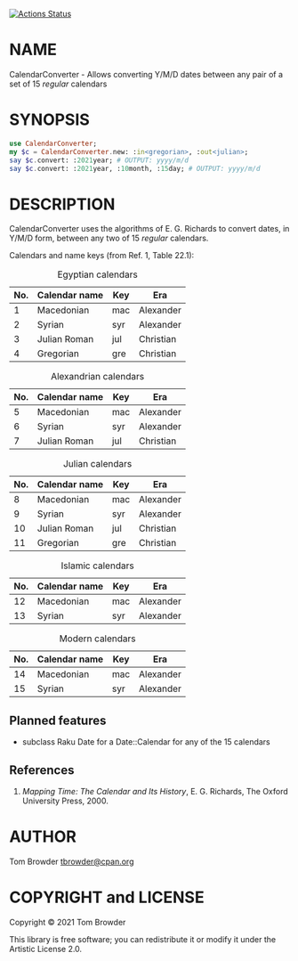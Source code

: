 [![Actions Status](https://github.com/tbrowder/CalendarConverter/workflows/test/badge.svg)](https://github.com/tbrowder/CalendarConverter/actions)

NAME
====

CalendarConverter - Allows converting Y/M/D dates between any pair of a set of 15 *regular* calendars

SYNOPSIS
========

```raku
use CalendarConverter;
my $c = CalendarConverter.new: :in<gregorian>, :out<julian>;
say $c.convert: :2021year; # OUTPUT: yyyy/m/d
say $c.convert: :2021year, :10month, :15day; # OUTPUT: yyyy/m/d
```

DESCRIPTION
===========

CalendarConverter uses the algorithms of E. G. Richards to convert dates, in Y/M/D form, between any two of 15 *regular* calendars.

Calendars and name keys (from Ref. 1, Table 22.1):

<table class="pod-table">
<caption>Egyptian calendars</caption>
<thead><tr>
<th>No.</th> <th>Calendar name</th> <th>Key</th> <th>Era</th>
</tr></thead>
<tbody>
<tr> <td>1</td> <td>Macedonian</td> <td>mac</td> <td>Alexander</td> </tr> <tr> <td>2</td> <td>Syrian</td> <td>syr</td> <td>Alexander</td> </tr> <tr> <td>3</td> <td>Julian Roman</td> <td>jul</td> <td>Christian</td> </tr> <tr> <td>4</td> <td>Gregorian</td> <td>gre</td> <td>Christian</td> </tr>
</tbody>
</table>

<table class="pod-table">
<caption>Alexandrian calendars</caption>
<thead><tr>
<th>No.</th> <th>Calendar name</th> <th>Key</th> <th>Era</th>
</tr></thead>
<tbody>
<tr> <td>5</td> <td>Macedonian</td> <td>mac</td> <td>Alexander</td> </tr> <tr> <td>6</td> <td>Syrian</td> <td>syr</td> <td>Alexander</td> </tr> <tr> <td>7</td> <td>Julian Roman</td> <td>jul</td> <td>Christian</td> </tr>
</tbody>
</table>

<table class="pod-table">
<caption>Julian calendars</caption>
<thead><tr>
<th>No.</th> <th>Calendar name</th> <th>Key</th> <th>Era</th>
</tr></thead>
<tbody>
<tr> <td>8</td> <td>Macedonian</td> <td>mac</td> <td>Alexander</td> </tr> <tr> <td>9</td> <td>Syrian</td> <td>syr</td> <td>Alexander</td> </tr> <tr> <td>10</td> <td>Julian Roman</td> <td>jul</td> <td>Christian</td> </tr> <tr> <td>11</td> <td>Gregorian</td> <td>gre</td> <td>Christian</td> </tr>
</tbody>
</table>

<table class="pod-table">
<caption>Islamic calendars</caption>
<thead><tr>
<th>No.</th> <th>Calendar name</th> <th>Key</th> <th>Era</th>
</tr></thead>
<tbody>
<tr> <td>12</td> <td>Macedonian</td> <td>mac</td> <td>Alexander</td> </tr> <tr> <td>13</td> <td>Syrian</td> <td>syr</td> <td>Alexander</td> </tr>
</tbody>
</table>

<table class="pod-table">
<caption>Modern calendars</caption>
<thead><tr>
<th>No.</th> <th>Calendar name</th> <th>Key</th> <th>Era</th>
</tr></thead>
<tbody>
<tr> <td>14</td> <td>Macedonian</td> <td>mac</td> <td>Alexander</td> </tr> <tr> <td>15</td> <td>Syrian</td> <td>syr</td> <td>Alexander</td> </tr>
</tbody>
</table>

Planned features
----------------

  * subclass Raku Date for a Date::Calendar for any of the 15 calendars

References
----------

1. *Mapping Time: The Calendar and Its History*, E. G. Richards, The Oxford University Press, 2000.

AUTHOR
======

Tom Browder <tbrowder@cpan.org>

COPYRIGHT and LICENSE
=====================

Copyright © 2021 Tom Browder

This library is free software; you can redistribute it or modify it under the Artistic License 2.0.

